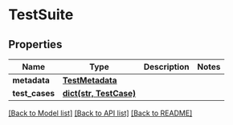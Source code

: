 # TestSuite

## Properties
Name | Type | Description | Notes
------------ | ------------- | ------------- | -------------
**metadata** | [**TestMetadata**](TestMetadata.md) |  | 
**test_cases** | [**dict(str, TestCase)**](TestCase.md) |  | 

[[Back to Model list]](../README.md#documentation-for-models) [[Back to API list]](../README.md#documentation-for-api-endpoints) [[Back to README]](../README.md)


